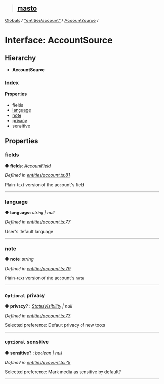 > ## [masto](../README.md)

[Globals](../globals.md) / ["entities/account"](../modules/_entities_account_.md) / [AccountSource](_entities_account_.accountsource.md) /

# Interface: AccountSource

## Hierarchy

* **AccountSource**

### Index

#### Properties

* [fields](_entities_account_.accountsource.md#fields)
* [language](_entities_account_.accountsource.md#language)
* [note](_entities_account_.accountsource.md#note)
* [privacy](_entities_account_.accountsource.md#optional-privacy)
* [sensitive](_entities_account_.accountsource.md#optional-sensitive)

## Properties

###  fields

● **fields**: *[AccountField](_entities_account_.accountfield.md)*

*Defined in [entities/account.ts:81](https://github.com/neet/masto.js/blob/80b1796/src/entities/account.ts#L81)*

Plain-text version of the account's field

___

###  language

● **language**: *string | null*

*Defined in [entities/account.ts:77](https://github.com/neet/masto.js/blob/80b1796/src/entities/account.ts#L77)*

User's default language

___

###  note

● **note**: *string*

*Defined in [entities/account.ts:79](https://github.com/neet/masto.js/blob/80b1796/src/entities/account.ts#L79)*

Plain-text version of the account's `note`

___

### `Optional` privacy

● **privacy**? : *[StatusVisibility](../modules/_entities_status_.md#statusvisibility) | null*

*Defined in [entities/account.ts:73](https://github.com/neet/masto.js/blob/80b1796/src/entities/account.ts#L73)*

Selected preference: Default privacy of new toots

___

### `Optional` sensitive

● **sensitive**? : *boolean | null*

*Defined in [entities/account.ts:75](https://github.com/neet/masto.js/blob/80b1796/src/entities/account.ts#L75)*

Selected preference: Mark media as sensitive by default?

___